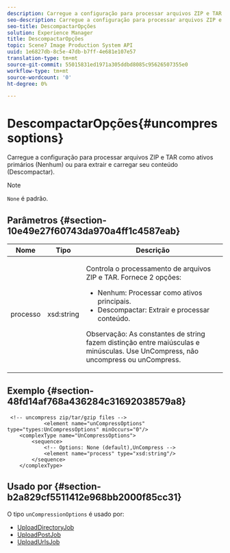 ```yaml
---
description: Carregue a configuração para processar arquivos ZIP e TAR como ativos primários (Nenhum) ou para extrair e carregar seu conteúdo (Descompactar).
seo-description: Carregue a configuração para processar arquivos ZIP e TAR como ativos primários (Nenhum) ou para extrair e carregar seu conteúdo (Descompactar).
seo-title: DescompactarOpções
solution: Experience Manager
title: DescompactarOpções
topic: Scene7 Image Production System API
uuid: 1e6827db-8c5e-47db-b7ff-4e681e107e57
translation-type: tm+mt
source-git-commit: 55015831ed1971a305ddbd8085c95626507355e0
workflow-type: tm+mt
source-wordcount: '0'
ht-degree: 0%

---
```



# DescompactarOpções{#uncompressoptions}

Carregue a configuração para processar arquivos ZIP e TAR como ativos primários (Nenhum) ou para extrair e carregar seu conteúdo (Descompactar).

>[!NOTE]
>
>`None` é padrão.

## Parâmetros {#section-10e49e27f60743da970a4ff1c4587eab}

<table id="table_89C2F7CDB24848459E47F1F7F58D91BA"> 
 <thead> 
  <tr> 
   <th colname="col1" class="entry"> Nome </th> 
   <th colname="col2" class="entry"> Tipo </th> 
   <th colname="col3" class="entry"> Descrição </th> 
  </tr> 
 </thead>
 <tbody> 
  <tr> 
   <td colname="col1"> <span class="codeph"> <span class="varname"> processo</span> </span> </td> 
   <td colname="col2"> <span class="codeph"> xsd:string</span> </td> 
   <td colname="col3"> <p>Controla o processamento de arquivos ZIP e TAR. Fornece 2 opções: 
     <ul id="ul_F34E2F3B9B74450CA7E76BD9FD7137C2">
      <li id="li_E982468ED814446593B0C0A3F3D729FB"><span class="codeph"> Nenhum:</span> Processar como ativos principais. </li>
      <li id="li_4A45DA99592B4EF7A1FE0A946A835104"><span class="codeph"> Descompactar:</span> Extrair e processar conteúdo. </li>
     </ul><p>Observação: As constantes de string fazem distinção entre maiúsculas e minúsculas. Use <span class="codeph"> UnCompress</span>, não <span class="codeph"> uncompress</span> ou <span class="codeph"> unCompress</span>. </p></p> </td> 
  </tr> 
 </tbody> 
</table>

## Exemplo {#section-48fd14af768a436284c31692038579a8}

```
 <!-- uncompress zip/tar/gzip files -->
            <element name="unCompressOptions" type="types:UnCompressOptions" minOccurs="0"/>
    <complexType name="UnCompressOptions">
        <sequence>
            <!-- Options: None (default),UnCompress -->
            <element name="process" type="xsd:string"/>
        </sequence>
    </complexType>
```

## Usado por {#section-b2a829cf5511412e968bb2000f85cc31}

O tipo `unCompressionOptions` é usado por:

* [UploadDirectoryJob](../../types/c-data-types/r-upload-directory-job.md#reference-e707ebf53b074c49ad983d1886e0bbb6)
* [UploadPostJob](../../types/c-data-types/r-upload-post-job.md#reference-bca2339b593f4637a687c33937215ef4)
* [UploadUrlsJob](../../types/c-data-types/r-upload-urls-job.md#reference-8e9bc895268c4321b233dbeadc990398)

